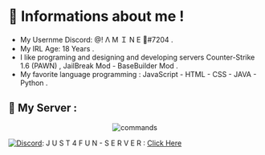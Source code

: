 # 📃 Informations about me !

- My Usernme Discord: @!        Λ  M Ｉ  N  E  👑#7204 .
- My IRL Age: 18 Years .
- I like programing and designing and developing servers Counter-Strike 1.6 (PAWN) , JailBreak Mod - BaseBuilder Mod .
- My favorite language programming : JavaScript - HTML - CSS - JAVA - Python .

## 💯 My Server :
<div align="center">
<img src="https://cdn.discordapp.com/attachments/676394809623183370/715533097390571520/unknown.png" alt="commands">
</div>

[![Discord](https://discordapp.com/api/guilds/462966890801790998/widget.png)](https://discord.gg/hsrtdRj):
 J U S T 4 F U N - S E R V E R : <a href="https://discord.gg/hsrtdRj">Click Here</a>
